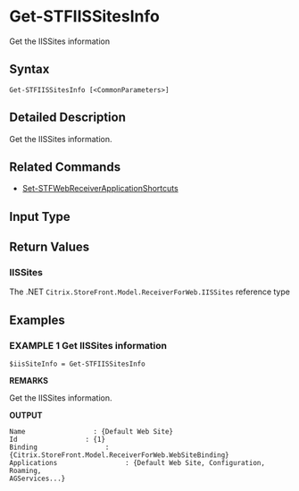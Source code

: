 ﻿# Get-STFIISSitesInfo

Get the IISSites information

## Syntax

```
Get-STFIISSitesInfo [<CommonParameters>]
```

## Detailed Description

Get the IISSites information.

## Related Commands

* [Set-STFWebReceiverApplicationShortcuts](Set-STFWebReceiverApplicationShortcuts.md)

## Input Type

### 



## Return Values

### IISSites

The .NET `Citrix.StoreFront.Model.ReceiverForWeb.IISSites` reference type

## Examples

### EXAMPLE 1 Get IISSites information

```
$iisSiteInfo = Get-STFIISSitesInfo
```

**REMARKS**

Get the IISSites information.

**OUTPUT**

```
Name                 : {Default Web Site}
Id                 : {1}
Binding                 : 
{Citrix.StoreFront.Model.ReceiverForWeb.WebSiteBinding}
Applications                 : {Default Web Site, Configuration, Roaming, 
AGServices...}
```
